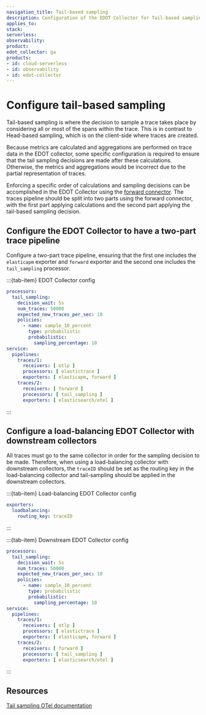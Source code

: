 ```yaml
---
navigation_title: Tail-based sampling
description: Configuration of the EDOT Collector for Tail-based sampling.
applies_to:
stack:
serverless:
observability:
product:
edot_collector: ga
products:
- id: cloud-serverless
- id: observability
- id: edot-collector
---
```


# Configure tail-based sampling

Tail-based sampling is where the decision to sample a trace takes place by considering all or most of the spans within the trace. This is in contrast to Head-based sampling, which is on the client-side where traces are created.

Because metrics are calculated and aggregations are performed on trace data in the EDOT collector, some specific configuration is required to ensure that the tail sampling decisions are made after these calculations.
Otherwise, the metrics and aggregations would be incorrect due to the partial representation of traces.

Enforcing a specific order of calculations and sampling decisions can be accomplished in the EDOT Collector using the [forward connector](https://github.com/open-telemetry/opentelemetry-collector/tree/main/connector/forwardconnector). The traces pipeline should be split into two parts using the forward connector, with the first part applying calculations and the second part applying the tail-based sampling decision.

## Configure the EDOT Collector to have a two-part trace pipeline

Configure a two-part trace pipeline, ensuring that the first one includes the `elasticapm` exporter and `forward` exporter and the second one includes the `tail_sampling` processor.

:::{tab-item} EDOT Collector config
```yaml
processors:
  tail_sampling:
    decision_wait: 5s
    num_traces: 50000
    expected_new_traces_per_sec: 10
    policies:
      - name: sample_10_percent
        type: probabilistic
        probabilistic:
          sampling_percentage: 10
service:
  pipelines:
    traces/1:
      receivers: [ otlp ]
      processors: [ elastictrace ]
      exporters: [ elasticapm, forward ]
    traces/2:
      receivers: [ forward ]
      processors: [ tail_sampling ]
      exporters: [ elasticsearch/otel ]
```
:::

## Configure a load-balancing EDOT Collector with downstream collectors

All traces must go to the same collector in order for the sampling decision to be made. Therefore, when using a load-balancing collector with downstream collectors, the `traceID` should be set as the routing key in the load-balancing collector and tail-sampling should be applied in the downstream collectors.

:::{tab-item} Load-balancing EDOT Collector config
```yaml
exporters:
  loadbalancing:
    routing_key: traceID
```
:::

:::{tab-item} Downstream EDOT Collector config
```yaml
processors:
  tail_sampling:
    decision_wait: 5s
    num_traces: 50000
    expected_new_traces_per_sec: 10
    policies:
      - name: sample_10_percent
        type: probabilistic
        probabilistic:
          sampling_percentage: 10
service:
  pipelines:
    traces/1:
      receivers: [ otlp ]
      processors: [ elastictrace ]
      exporters: [ elasticapm, forward ]
    traces/2:
      receivers: [ forward ]
      processors: [ tail_sampling ]
      exporters: [ elasticsearch/otel ]
```
:::

## Resources

[Tail sampling OTel documentation](https://opentelemetry.io/docs/concepts/sampling/#tail-sampling)
